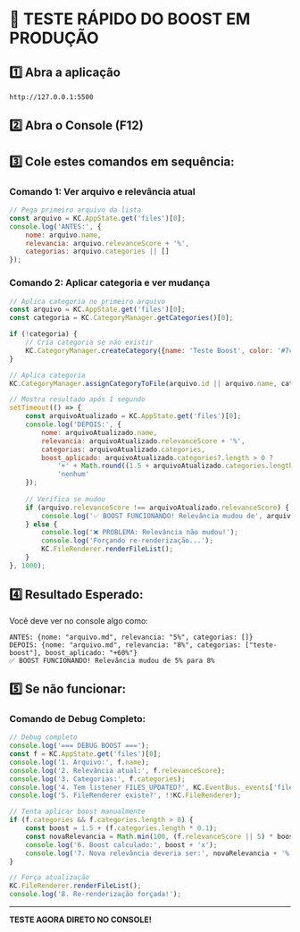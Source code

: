 # 🚀 TESTE RÁPIDO DO BOOST EM PRODUÇÃO

## 1️⃣ Abra a aplicação
```
http://127.0.0.1:5500
```

## 2️⃣ Abra o Console (F12)

## 3️⃣ Cole estes comandos em sequência:

### Comando 1: Ver arquivo e relevância atual
```javascript
// Pega primeiro arquivo da lista
const arquivo = KC.AppState.get('files')[0];
console.log('ANTES:', {
    nome: arquivo.name,
    relevancia: arquivo.relevanceScore + '%',
    categorias: arquivo.categories || []
});
```

### Comando 2: Aplicar categoria e ver mudança
```javascript
// Aplica categoria no primeiro arquivo
const arquivo = KC.AppState.get('files')[0];
const categoria = KC.CategoryManager.getCategories()[0];

if (!categoria) {
    // Cria categoria se não existir
    KC.CategoryManager.createCategory({name: 'Teste Boost', color: '#7c3aed'});
}

// Aplica categoria
KC.CategoryManager.assignCategoryToFile(arquivo.id || arquivo.name, categoria?.id || 'teste-boost');

// Mostra resultado após 1 segundo
setTimeout(() => {
    const arquivoAtualizado = KC.AppState.get('files')[0];
    console.log('DEPOIS:', {
        nome: arquivoAtualizado.name,
        relevancia: arquivoAtualizado.relevanceScore + '%',
        categorias: arquivoAtualizado.categories,
        boost_aplicado: arquivoAtualizado.categories?.length > 0 ? 
            '+' + Math.round((1.5 + arquivoAtualizado.categories.length * 0.1 - 1) * 100) + '%' : 
            'nenhum'
    });
    
    // Verifica se mudou
    if (arquivo.relevanceScore !== arquivoAtualizado.relevanceScore) {
        console.log('✅ BOOST FUNCIONANDO! Relevância mudou de', arquivo.relevanceScore + '%', 'para', arquivoAtualizado.relevanceScore + '%');
    } else {
        console.log('❌ PROBLEMA: Relevância não mudou!');
        console.log('Forçando re-renderização...');
        KC.FileRenderer.renderFileList();
    }
}, 1000);
```

## 4️⃣ Resultado Esperado:

Você deve ver no console algo como:
```
ANTES: {nome: "arquivo.md", relevancia: "5%", categorias: []}
DEPOIS: {nome: "arquivo.md", relevancia: "8%", categorias: ["teste-boost"], boost_aplicado: "+60%"}
✅ BOOST FUNCIONANDO! Relevância mudou de 5% para 8%
```

## 5️⃣ Se não funcionar:

### Comando de Debug Completo:
```javascript
// Debug completo
console.log('=== DEBUG BOOST ===');
const f = KC.AppState.get('files')[0];
console.log('1. Arquivo:', f.name);
console.log('2. Relevância atual:', f.relevanceScore);
console.log('3. Categorias:', f.categories);
console.log('4. Tem listener FILES_UPDATED?', KC.EventBus._events['files:updated']?.length > 0);
console.log('5. FileRenderer existe?', !!KC.FileRenderer);

// Tenta aplicar boost manualmente
if (f.categories && f.categories.length > 0) {
    const boost = 1.5 + (f.categories.length * 0.1);
    const novaRelevancia = Math.min(100, (f.relevanceScore || 5) * boost);
    console.log('6. Boost calculado:', boost + 'x');
    console.log('7. Nova relevância deveria ser:', novaRelevancia + '%');
}

// Força atualização
KC.FileRenderer.renderFileList();
console.log('8. Re-renderização forçada!');
```

---

**TESTE AGORA DIRETO NO CONSOLE!**